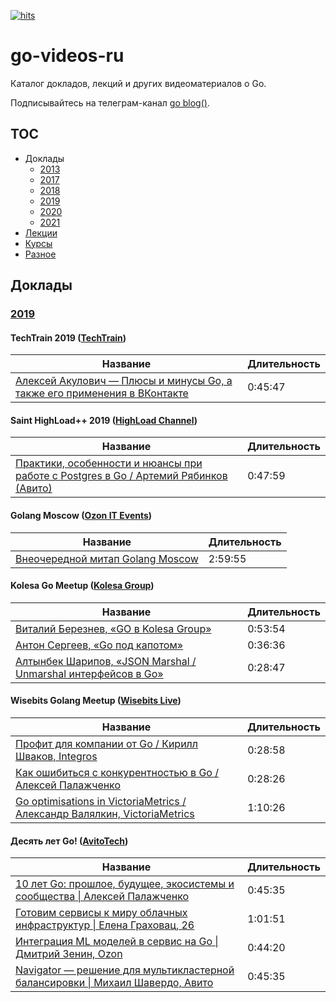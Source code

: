 [![hits](https://hits.deltapapa.io/github/dp92987/go-videos-ru.svg)](https://hits.deltapapa.io)

# go-videos-ru

Каталог докладов, лекций и других видеоматериалов о Go.

Подписывайтесь на телеграм-канал [go blog()](https://t.me/golangblog).

## TOC

- Доклады
  - [2013](/talks/2013.md)
  - [2017](/talks/2017.md)
  - [2018](/talks/2018.md)
  - [2019](/talks/2019.md)
  - [2020](/talks/2020.md)
  - [2021](/talks/2021.md)
- [Лекции](/lectures/lectures.md)
- [Курсы](/courses/courses.md)
- [Разное](/others/others.md)

## Доклады

### [2019](https://www.youtube.com/playlist?list=PLGFInI_ge4jT6xmjgSTDxJ56FySbQ-8pJ)

#### TechTrain 2019 ([TechTrain](https://www.youtube.com/channel/UCJoerW5eDOz5qu7I2CYi7xg))

| Название | Длительность |
| -------- | ------------ |
| [Алексей Акулович — Плюсы и минусы Go, а также его применения в ВКонтакте](https://www.youtube.com/watch?v=2fxNbhy2gt0) | 0:45:47 |

#### Saint HighLoad++ 2019 ([HighLoad Channel](https://www.youtube.com/channel/UCwHL6WHUarjGfUM_586me8w))

| Название | Длительность |
| -------- | ------------ |
| [Практики, особенности и нюансы при работе с Postgres в Go / Артемий Рябинков (Авито)](https://www.youtube.com/watch?v=Uojy57I-xP0) | 0:47:59 |

#### Golang Moscow ([Ozon IT Events](https://www.youtube.com/channel/UCCqNFXg3NRbRA6qNKFRecdw))

| Название | Длительность |
| -------- | ------------ |
| [Внеочередной митап Golang Moscow](https://www.youtube.com/watch?v=nevTWT9Jw3Q) | 2:59:55 |

#### Kolesa Go Meetup ([Kolesa Group](https://www.youtube.com/channel/UC6o6waSdIvmIdvy7qTqxY9A))

| Название | Длительность |
| -------- | ------------ |
| [Виталий Березнев, «GO в Kolesa Group»](https://www.youtube.com/watch?v=4UhAevpsyLk) | 0:53:54 |
| [Антон Сергеев, «Go под капотом»](https://www.youtube.com/watch?v=rloqQY9CT8I) | 0:36:36 |
| [Алтынбек Шарипов, «JSON Marshal / Unmarshal интерфейсов в Go»](https://www.youtube.com/watch?v=9MA60kPiC6I) | 0:28:47 |

#### Wisebits Golang Meetup ([Wisebits Live](https://www.youtube.com/channel/UCkxctfKPqivK694rDGTfHhA))

| Название | Длительность |
| -------- | ------------ |
| [Профит для компании от Go / Кирилл Шваков, Integros](https://www.youtube.com/watch?v=CuikMkJy0ss) | 0:28:58 | 
| [Как ошибиться с конкурентностью в Go / Алексей Палажченко](https://www.youtube.com/watch?v=qYq8ZdWS7uQ) | 0:28:26 |
| [Go optimisations in VictoriaMetrics / Александр Валялкин, VictoriaMetrics](https://www.youtube.com/watch?v=MZ5P21j_HLE) | 1:10:26 |

#### Десять лет Go! ([AvitoTech](https://www.youtube.com/channel/UCO2w0cpl1wxygHjQH6eEfEg))

| Название | Длительность |
| -------- | ------------ |
| [10 лет Go: прошлое, будущее, экосистемы и сообщества \| Алексей Палажченко](https://www.youtube.com/watch?v=eH7JCZp7xtg) | 0:45:35 |
| [Готовим сервисы к миру облачных инфраструктур \| Елена Граховац, 26](https://www.youtube.com/watch?v=M8tRqJWjXt0) | 1:01:51 |
| [Интеграция ML моделей в сервис на Go \| Дмитрий Зенин, Ozon](https://www.youtube.com/watch?v=Ib934FGLsCU) | 0:44:20 |
| [Navigator — решение для мультикластерной балансировки \| Михаил Шавердо, Авито](https://www.youtube.com/watch?v=g720zslP3kM) | 0:45:35 |
